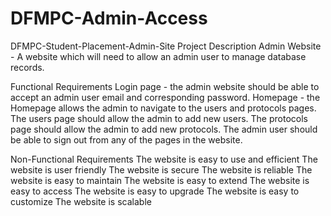 # DFMPC-Admin-Access

DFMPC-Student-Placement-Admin-Site
Project Description
Admin Website - A website which will need to allow an admin user to manage database records.

Functional Requirements
Login page - the admin website should be able to accept an admin user email and corresponding password.
Homepage - the Homepage allows the admin to navigate to the users and protocols pages.
The users page should allow the admin to add new users.
The protocols page should allow the admin to add new protocols.
The admin user should be able to sign out from any of the pages in the website.

Non-Functional Requirements
The website is easy to use and efficient
The website is user friendly
The website is secure
The website is reliable
The website is easy to maintain
The website is easy to extend
The website is easy to access
The website is easy to upgrade
The website is easy to customize
The website is scalable
